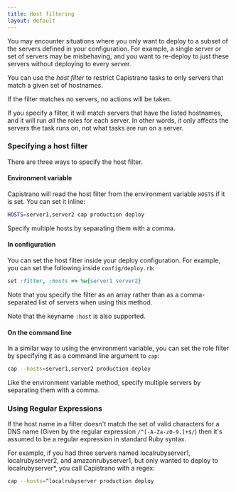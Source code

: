 ```yaml
---
title: Host filtering
layout: default
---
```


You may encounter situations where you only want to deploy to a subset of
the servers defined in your configuration. For example, a single server or
set of servers may be misbehaving, and you want to re-deploy to just these
servers without deploying to every server.

You can use the *host filter* to restrict Capistrano tasks to only servers
that match a given set of hostnames.

If the filter matches no servers, no actions will be taken.

If you specify a filter, it will match servers that have the listed hostnames,
and it will run *all* the roles for each server. In other words, it only affects
the servers the task runs on, not what tasks are run on a server.

### Specifying a host filter

There are three ways to specify the host filter.

#### Environment variable

Capistrano will read the host filter from the environment variable `HOSTS`
if it is set. You can set it inline:

```bash
HOSTS=server1,server2 cap production deploy
```

Specify multiple hosts by separating them with a comma.

#### In configuration

You can set the host filter inside your deploy configuration. For example,
you can set the following inside `config/deploy.rb`:

```ruby
set :filter, :hosts => %w{server1 server2}
```

Note that you specify the filter as an array rather than as a comma-separated
list of servers when using this method.

Note that the keyname `:host` is also supported.

#### On the command line

In a similar way to using the environment variable, you can set the role
filter by specifying it as a command line argument to `cap`:

```bash
cap --hosts=server1,server2 production deploy
```

Like the environment variable method, specify multiple servers by separating
them with a comma.

### Using Regular Expressions

If the host name in a filter doesn't match the set of valid characters for a DNS name
(Given by the regular expression `/^[-A-Za-z0-9.]+$/`) then it's assumed to be a regular
expression in standard Ruby syntax.

For example, if you had three servers named localrubyserver1, localrubyserver2, and amazonrubyserver1, but only wanted to deploy to localrubyserver*, you call Capistrano with a regex:

```bash
cap --hosts=^localrubyserver production deploy
```

